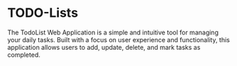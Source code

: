 # TODO-Lists
The TodoList Web Application is a simple and intuitive tool for managing your daily tasks. Built with a focus on user experience and functionality, this application allows users to add, update, delete, and mark tasks as completed.
